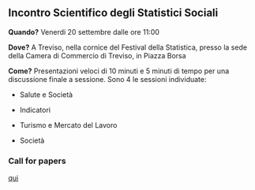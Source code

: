 ## Incontro Scientifico degli Statistici Sociali

**Quando?** Venerdi 20 settembre dalle ore 11:00

**Dove?** A Treviso, nella cornice del Festival della Statistica, presso la sede della Camera di Commercio di Treviso, in Piazza Borsa

**Come?** Presentazioni veloci di 10 minuti e 5 minuti di tempo per una discussione finale a sessione. Sono 4 le sessioni individuate: 

- Salute e Società

- Indicatori

- Turismo e Mercato del Lavoro

- Società

### Call for papers

[qui](https://github.com/socialstat/socialstat.github.io/prova.md)